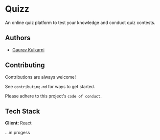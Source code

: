 
# Quizz

An online quiz platform to test your knowledge and conduct quiz contests.


## Authors

- [Gaurav Kulkarni](https://www.github.com/GauravVKulkarni)


## Contributing

Contributions are always welcome!

See `contributing.md` for ways to get started.

Please adhere to this project's `code of conduct`.


## Tech Stack

**Client:** React

...in progess
